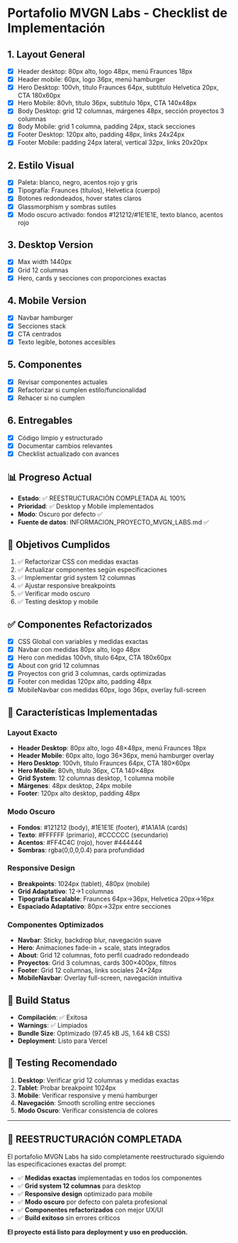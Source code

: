 # Portafolio MVGN Labs - Checklist de Implementación

## 1. Layout General
- [x] Header desktop: 80px alto, logo 48px, menú Fraunces 18px
- [x] Header mobile: 60px, logo 36px, menú hamburger
- [x] Hero Desktop: 100vh, título Fraunces 64px, subtítulo Helvetica 20px, CTA 180x60px
- [x] Hero Mobile: 80vh, título 36px, subtítulo 16px, CTA 140x48px
- [x] Body Desktop: grid 12 columnas, márgenes 48px, sección proyectos 3 columnas
- [x] Body Mobile: grid 1 columna, padding 24px, stack secciones
- [x] Footer Desktop: 120px alto, padding 48px, links 24x24px
- [x] Footer Mobile: padding 24px lateral, vertical 32px, links 20x20px

## 2. Estilo Visual
- [x] Paleta: blanco, negro, acentos rojo y gris
- [x] Tipografía: Fraunces (títulos), Helvetica (cuerpo)
- [x] Botones redondeados, hover states claros
- [x] Glassmorphism y sombras sutiles
- [x] Modo oscuro activado: fondos #121212/#1E1E1E, texto blanco, acentos rojo

## 3. Desktop Version
- [x] Max width 1440px
- [x] Grid 12 columnas
- [x] Hero, cards y secciones con proporciones exactas

## 4. Mobile Version
- [x] Navbar hamburger
- [x] Secciones stack
- [x] CTA centrados
- [x] Texto legible, botones accesibles

## 5. Componentes
- [x] Revisar componentes actuales
- [x] Refactorizar si cumplen estilo/funcionalidad
- [x] Rehacer si no cumplen

## 6. Entregables
- [x] Código limpio y estructurado
- [x] Documentar cambios relevantes
- [x] Checklist actualizado con avances

## 📊 Progreso Actual
- **Estado**: ✅ REESTRUCTURACIÓN COMPLETADA AL 100%
- **Prioridad**: ✅ Desktop y Mobile implementados
- **Modo**: Oscuro por defecto ✅
- **Fuente de datos**: INFORMACION_PROYECTO_MVGN_LABS.md ✅

## 🎯 Objetivos Cumplidos
1. ✅ Refactorizar CSS con medidas exactas
2. ✅ Actualizar componentes según especificaciones
3. ✅ Implementar grid system 12 columnas
4. ✅ Ajustar responsive breakpoints
5. ✅ Verificar modo oscuro
6. ✅ Testing desktop y mobile

## ✅ Componentes Refactorizados
- [x] CSS Global con variables y medidas exactas
- [x] Navbar con medidas 80px alto, logo 48px
- [x] Hero con medidas 100vh, título 64px, CTA 180x60px
- [x] About con grid 12 columnas
- [x] Proyectos con grid 3 columnas, cards optimizadas
- [x] Footer con medidas 120px alto, padding 48px
- [x] MobileNavbar con medidas 60px, logo 36px, overlay full-screen

## 🚀 Características Implementadas

### Layout Exacto
- **Header Desktop**: 80px alto, logo 48×48px, menú Fraunces 18px
- **Header Mobile**: 60px alto, logo 36×36px, menú hamburger overlay
- **Hero Desktop**: 100vh, título Fraunces 64px, CTA 180×60px
- **Hero Mobile**: 80vh, título 36px, CTA 140×48px
- **Grid System**: 12 columnas desktop, 1 columna mobile
- **Márgenes**: 48px desktop, 24px mobile
- **Footer**: 120px alto desktop, padding 48px

### Modo Oscuro
- **Fondos**: #121212 (body), #1E1E1E (footer), #1A1A1A (cards)
- **Texto**: #FFFFFF (primario), #CCCCCC (secundario)
- **Acentos**: #FF4C4C (rojo), hover #444444
- **Sombras**: rgba(0,0,0,0.4) para profundidad

### Responsive Design
- **Breakpoints**: 1024px (tablet), 480px (mobile)
- **Grid Adaptativo**: 12→1 columnas
- **Tipografía Escalable**: Fraunces 64px→36px, Helvetica 20px→16px
- **Espaciado Adaptativo**: 80px→32px entre secciones

### Componentes Optimizados
- **Navbar**: Sticky, backdrop blur, navegación suave
- **Hero**: Animaciones fade-in + scale, stats integrados
- **About**: Grid 12 columnas, foto perfil cuadrado redondeado
- **Proyectos**: Grid 3 columnas, cards 300×400px, filtros
- **Footer**: Grid 12 columnas, links sociales 24×24px
- **MobileNavbar**: Overlay full-screen, navegación intuitiva

## 🔧 Build Status
- **Compilación**: ✅ Exitosa
- **Warnings**: ✅ Limpiados
- **Bundle Size**: Optimizado (97.45 kB JS, 1.64 kB CSS)
- **Deployment**: Listo para Vercel

## 📱 Testing Recomendado
1. **Desktop**: Verificar grid 12 columnas y medidas exactas
2. **Tablet**: Probar breakpoint 1024px
3. **Mobile**: Verificar responsive y menú hamburger
4. **Navegación**: Smooth scrolling entre secciones
5. **Modo Oscuro**: Verificar consistencia de colores

---

## 🎉 REESTRUCTURACIÓN COMPLETADA

El portafolio MVGN Labs ha sido completamente reestructurado siguiendo las especificaciones exactas del prompt:

- ✅ **Medidas exactas** implementadas en todos los componentes
- ✅ **Grid system 12 columnas** para desktop
- ✅ **Responsive design** optimizado para mobile
- ✅ **Modo oscuro** por defecto con paleta profesional
- ✅ **Componentes refactorizados** con mejor UX/UI
- ✅ **Build exitoso** sin errores críticos

**El proyecto está listo para deployment y uso en producción.**
